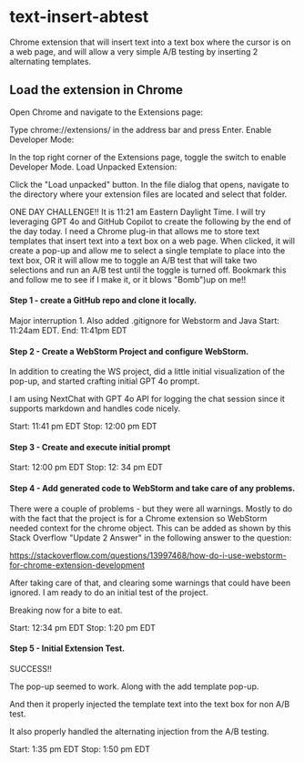 # text-insert-abtest
Chrome extension that will insert text into a text box where the cursor is on a web page, and will allow a very simple A/B testing by inserting 2 alternating templates. 

## Load the extension in Chrome
Open Chrome and navigate to the Extensions page:

Type chrome://extensions/ in the address bar and press Enter.
Enable Developer Mode:

In the top right corner of the Extensions page, toggle the switch to enable Developer Mode.
Load Unpacked Extension:

Click the "Load unpacked" button.
In the file dialog that opens, navigate to the directory where your extension files are located and select that folder.

ONE DAY CHALLENGE!! It is 11:21 am Eastern Daylight Time. I will try leveraging GPT 4o and GitHub Copilot to create the following by the end of the day today. I need a Chrome plug-in that allows me to store text templates that insert text into a text box on a web page. When clicked, it will create a pop-up and allow me to select a single template to place into the text box, OR it will allow me to toggle an A/B test that will take two selections and run an A/B test until the toggle is turned off. Bookmark this and follow me to see if I make it, or it blows "Bomb")up on me!!

#### Step 1 - create a GitHub repo and clone it locally.
Major interruption 1.
Also added .gitignore for Webstorm and Java Start: 11:24am EDT.
End: 11:41pm EDT

#### Step 2 - Create a WebStorm Project and configure WebStorm.

In addition to creating the WS project, did a little initial visualization of the pop-up, and started crafting initial GPT 4o prompt.

I am using NextChat with GPT 4o API for logging the chat session since it supports markdown and handles code nicely.

Start: 11:41 pm EDT
Stop: 12:00 pm EDT

#### Step 3 - Create and execute initial prompt

Start: 12:00 pm EDT
Stop:  12: 34 pm EDT

#### Step 4 - Add generated code to WebStorm and take care of any problems.

There were a couple of problems - but they were all warnings. Mostly to do with the fact that the project is for a Chrome extension so WebStorm needed context for the chrome object. This can be added as shown by this Stack Overflow "Update 2 Answer" in the following answer to the question:

https://stackoverflow.com/questions/13997468/how-do-i-use-webstorm-for-chrome-extension-development

After taking care of that, and clearing some warnings that could have been ignored. I am ready to do an initial test of the project.

Breaking now for a bite to eat.

Start: 12:34 pm EDT
Stop: 1:20 pm EDT

#### Step 5 - Initial Extension Test.

SUCCESS!!

The pop-up seemed to work. Along with the add template pop-up.

And then it properly injected the template text into the text box for non A/B test.

It also properly handled the alternating injection from the A/B testing.

Start: 1:35 pm EDT
Stop: 1:50 pm EDT